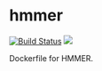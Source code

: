 hmmer
================

[![Build Status](https://travis-ci.org/ddiez/hmmer.svg?branch=master)](https://travis-ci.org/ddiez/hmmer)
[![](https://images.microbadger.com/badges/image/ddiez/hmmer.svg)](https://microbadger.com/images/ddiez/hmmer "Get your own image badge on microbadger.com")

Dockerfile for HMMER.
